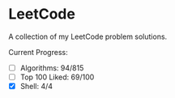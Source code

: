 # LeetCode 
A collection of my LeetCode problem solutions.

Current Progress: 
- [ ] Algorithms: 94/815
- [ ] Top 100 Liked: 69/100
- [x] Shell: 4/4
